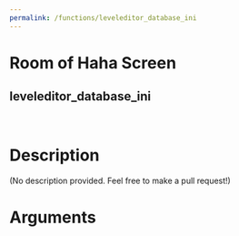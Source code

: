 ```yaml
---
permalink: /functions/leveleditor_database_ini
---
```

# Room of Haha Screen  
## leveleditor_database_ini  
&nbsp;  
# Description  
(No description provided. Feel free to make a pull request!) 
&nbsp;  
# Arguments


